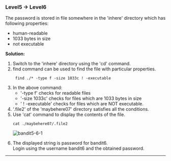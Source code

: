 ### Level5 -> Level6

The password is stored in file somewhere in the 'inhere' directory which has following properties:<br/>
<ul>
<li>human-readable</li>
<li>1033 bytes in size</li>
<li>not executable</li>
</ul>

<b>Solution:</b><br/>
<p>
<ol> 
<li>Switch to the 'inhere' directory using the 'cd' command.</li>

<li>find command can be used to find the file with particular properties.</li>

<code> find ./* -type f -size 1033c ! -executable</code><br/>

<li>In the above command:<br/>
<ul>
<li>'-type f' checks for readable files</li>
<li>'-size 1033c' checks for files which are 1033 bytes in size</li>
<li>' ! -executable' checks for files which are NOT executable.</li>
</ul>
</li>

<li>'.file2' of the 'maybehere07' directory satisfies all the conditions.</li>

<li>Use 'cat' command to display the contents of the file.</li>

<code>cat ./maybehere07/.file2</code><br/>

![bandit5-6-1](https://user-images.githubusercontent.com/88927842/178915946-a9fb9977-5c06-4eea-8371-5a0aa77a1747.png)

<li>The displayed string is password for bandit6.<br/>
Login using the username bandit6 and the obtained password.</li>

</ol>
</p>

<hr/>




